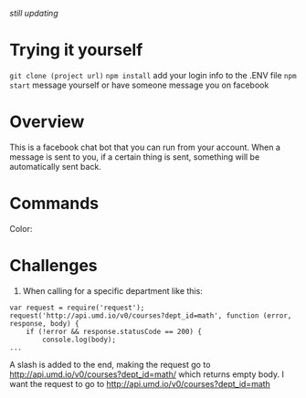 *still updating*

Trying it yourself
==========
`git clone (project url)`
`npm install`
add your login info to the .ENV file
`npm start`
message yourself or have someone message you on facebook

Overview
==========

This is a facebook chat bot that you can run from your account. When a message
is sent to you, if a certain thing is sent, something will be automatically sent
back.

Commands
=========
Color:


Challenges
=============
1. When calling for a specific department like this:
```
var request = require('request');
request('http://api.umd.io/v0/courses?dept_id=math', function (error, response, body) {
    if (!error && response.statusCode == 200) {
        console.log(body);
...
```
A slash is added to the end, making the request go to http://api.umd.io/v0/courses?dept_id=math/
which returns empty body. I want the request to go to http://api.umd.io/v0/courses?dept_id=math
